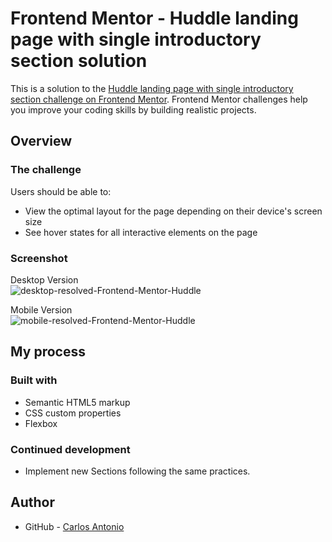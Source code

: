 # Frontend Mentor - Huddle landing page with single introductory section solution

This is a solution to the [Huddle landing page with single introductory section challenge on Frontend Mentor](https://www.frontendmentor.io/challenges/huddle-landing-page-with-a-single-introductory-section-B_2Wvxgi0). Frontend Mentor challenges help you improve your coding skills by building realistic projects. 

## Overview

### The challenge

Users should be able to:

- View the optimal layout for the page depending on their device's screen size
- See hover states for all interactive elements on the page

### Screenshot

Desktop Version <br>
![desktop-resolved-Frontend-Mentor-Huddle](https://user-images.githubusercontent.com/42329793/163195072-759f095f-d577-4042-98d8-f702913607b1.png)

Mobile Version <br>
![mobile-resolved-Frontend-Mentor-Huddle](https://user-images.githubusercontent.com/42329793/163195458-8fceb50e-380c-4005-9a14-a5a8b9683732.png)


## My process

### Built with

- Semantic HTML5 markup
- CSS custom properties
- Flexbox

### Continued development

- Implement new Sections following the same practices.

## Author

- GitHub - [Carlos Antonio](https://github.com/carlosaant)
